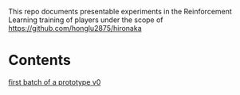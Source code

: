 This repo documents presentable experiments in the Reinforcement Learning training of players under the scope of https://github.com/honglu2875/hironaka

# Contents
[first batch of a prototype v0](v0)
